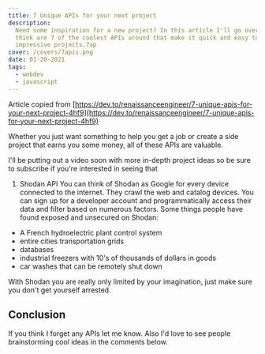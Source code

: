 ```yaml
---
title: 7 Unique APIs for your next project
description:
  Need some inspiration for a new project? In this article I'll go over what I
  think are 7 of the coolest APIs around that make it quick and easy to build
  impressive projects.7ap
cover: /covers/7apis.png
date: 01-20-2021
tags:
  - webdev
  - javascript
---
```


Article copied from
[https://dev.to/renaissanceengineer/7-unique-apis-for-your-next-project-4hf9](https://dev.to/renaissanceengineer/7-unique-apis-for-your-next-project-4hf9)

Whether you just want something to help you get a job or create a side project
that earns you some money, all of these APIs are valuable.

I'll be putting out a video soon with more in-depth project ideas so be sure to
subscribe if you're interested in seeing that

1. Shodan API You can think of Shodan as Google for every device connected to
   the internet. They crawl the web and catalog devices. You can sign up for a
   developer account and programmatically access their data and filter based on
   numerous factors. Some things people have found exposed and unsecured on
   Shodan:

- A French hydroelectric plant control system
- entire cities transportation grids
- databases
- industrial freezers with 10's of thousands of dollars in goods
- car washes that can be remotely shut down

With Shodan you are really only limited by your imagination, just make sure you
don't get yourself arrested.

## Conclusion

If you think I forget any APIs let me know. Also I'd love to see people
brainstorming cool ideas in the comments below.
